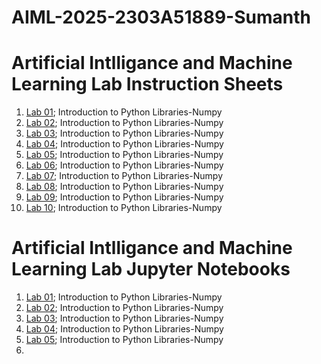 # AIML-2025-2303A51889-Sumanth
# Artificial Intlligance and Machine Learning Lab Instruction Sheets
1. [Lab 01](https://github.com/2303A51889/AIMI--2025/blob/main/AIML_A1.pdf); Introduction to Python Libraries-Numpy
2. [Lab 02](https://github.com/2303A51889/AIMI--2025/blob/main/AIML_A2%20(2).pdf); Introduction to Python Libraries-Numpy
3. [Lab 03](); Introduction to Python Libraries-Numpy
4. [Lab 04](); Introduction to Python Libraries-Numpy
5. [Lab 05](); Introduction to Python Libraries-Numpy
6. [Lab 06](); Introduction to Python Libraries-Numpy
7. [Lab 07](); Introduction to Python Libraries-Numpy
8. [Lab 08](); Introduction to Python Libraries-Numpy
9. [Lab 09](); Introduction to Python Libraries-Numpy
10. [Lab 10](); Introduction to Python Libraries-Numpy

# Artificial Intlligance and Machine Learning Lab Jupyter Notebooks
1. [Lab 01](https://github.com/2303A51889/AIMI--2025/blob/main/Lab01-AIML.ipynb); Introduction to Python Libraries-Numpy
2. [Lab 02](); Introduction to Python Libraries-Numpy
3. [Lab 03](https://github.com/2303A51889/AIMI--2025/blob/main/Lab_03.ipynb); Introduction to Python Libraries-Numpy
4. [Lab 04](); Introduction to Python Libraries-Numpy
5. [Lab 05](https://github.com/2303A51889/AIMI--2025/blob/main/Lab05_AIML.ipynb); Introduction to Python Libraries-Numpy
6. 
